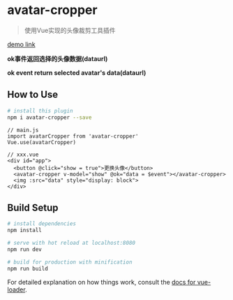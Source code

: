 # avatar-cropper

> 使用Vue实现的头像裁剪工具插件

[demo link](https://zmj97.github.io/avatar-cropper)

**ok事件返回选择的头像数据(dataurl)**

**ok event return selected avatar's data(dataurl)**

## How to Use

```bash
# install this plugin
npm i avatar-cropper --save
```

```vue
// main.js
import avatarCropper from 'avatar-cropper'
Vue.use(avatarCropper)

// xxx.vue
<div id="app">
  <button @click="show = true">更换头像</button>
  <avatar-cropper v-model="show" @ok="data = $event"></avatar-cropper>
  <img :src="data" style="display: block">
</div>
```

## Build Setup

``` bash
# install dependencies
npm install

# serve with hot reload at localhost:8080
npm run dev

# build for production with minification
npm run build
```

For detailed explanation on how things work, consult the [docs for vue-loader](http://vuejs.github.io/vue-loader).
